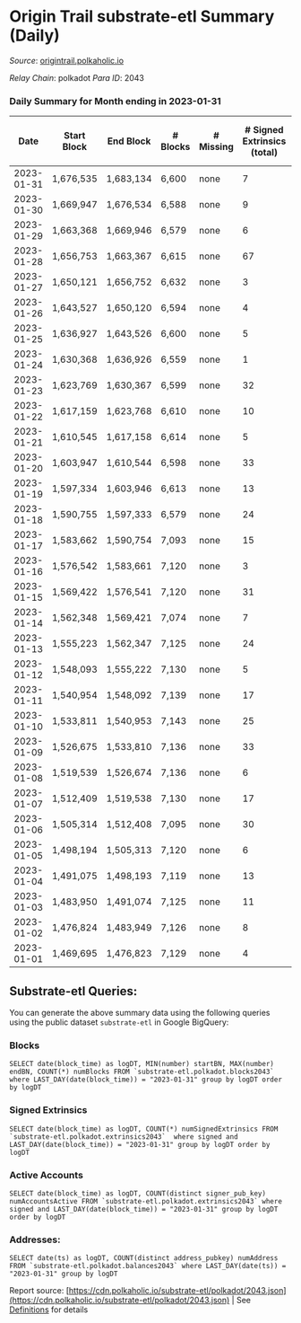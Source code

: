 # Origin Trail substrate-etl Summary (Daily)

_Source_: [origintrail.polkaholic.io](https://origintrail.polkaholic.io)

*Relay Chain*: polkadot
*Para ID*: 2043



### Daily Summary for Month ending in 2023-01-31


| Date | Start Block | End Block | # Blocks | # Missing | # Signed Extrinsics (total) | # Active Accounts | # Addresses with Balances | # Events | # Transfers | # XCM Transfers In | # XCM Transfers Out |
| ---- | ----------- | --------- | -------- | --------- | --------------------------- | ----------------- | ------------------------- | -------- | ----------- | ------------------ | ------------------- |
| 2023-01-31 | 1,676,535 | 1,683,134 | 6,600 | none  | 7 | 7 | 3,606 | 13,646 | 207  |   |   |
| 2023-01-30 | 1,669,947 | 1,676,534 | 6,588 | none  | 9 | 9 | 3,605 | 13,490 | 228  |   |   |
| 2023-01-29 | 1,663,368 | 1,669,946 | 6,579 | none  | 6 | 6 | 3,605 | 13,398 | 174  |   |   |
| 2023-01-28 | 1,656,753 | 1,663,367 | 6,615 | none  | 67 | 9 | 3,604 | 14,223 | 366  |   |   |
| 2023-01-27 | 1,650,121 | 1,656,752 | 6,632 | none  | 3 | 3 | 3,591 | 13,412 | 89  |   |   |
| 2023-01-26 | 1,643,527 | 1,650,120 | 6,594 | none  | 4 | 4 | 3,591 | 13,347 | 118  |   |   |
| 2023-01-25 | 1,636,927 | 1,643,526 | 6,600 | none  | 5 | 4 | 3,591 | 27,301 | 525  |   |   |
| 2023-01-24 | 1,630,368 | 1,636,926 | 6,559 | none  | 1 | 1 | 3,589 | 137,818 | 3,148  |   |   |
| 2023-01-23 | 1,623,769 | 1,630,367 | 6,599 | none  | 32 | 12 | 3,589 | 112,764 | 3,055  |   |   |
| 2023-01-22 | 1,617,159 | 1,623,768 | 6,610 | none  | 10 | 9 | 3,588 | 63,937 | 1,578  |   |   |
| 2023-01-21 | 1,610,545 | 1,617,158 | 6,614 | none  | 5 | 5 | 3,587 | 13,454 | 149  |   |   |
| 2023-01-20 | 1,603,947 | 1,610,544 | 6,598 | none  | 33 | 23 | 3,585 | 63,295 | 2,057  |   |   |
| 2023-01-19 | 1,597,334 | 1,603,946 | 6,613 | none  | 13 | 6 | 3,583 | 38,238 | 872  |   |   |
| 2023-01-18 | 1,590,755 | 1,597,333 | 6,579 | none  | 24 | 15 | 3,581 | 14,135 | 495  |   |   |
| 2023-01-17 | 1,583,662 | 1,590,754 | 7,093 | none  | 15 | 10 | 3,576 | 14,643 | 291  |   |   |
| 2023-01-16 | 1,576,542 | 1,583,661 | 7,120 | none  | 3 | 3 | 3,573 | 25,656 | 381  |   |   |
| 2023-01-15 | 1,569,422 | 1,576,541 | 7,120 | none  | 31 | 12 | 3,573 | 135,869 | 3,782  |   |   |
| 2023-01-14 | 1,562,348 | 1,569,421 | 7,074 | none  | 7 | 6 | 3,570 | 98,434 | 2,532  |   |   |
| 2023-01-13 | 1,555,223 | 1,562,347 | 7,125 | none  | 24 | 10 | 3,570 | 48,907 | 1,473  |   |   |
| 2023-01-12 | 1,548,093 | 1,555,222 | 7,130 | none  | 5 | 5 | 3,564 | 14,707 | 144  |   |   |
| 2023-01-11 | 1,540,954 | 1,548,092 | 7,139 | none  | 17 | 11 | 3,564 | 14,922 | 301  |   |   |
| 2023-01-10 | 1,533,811 | 1,540,953 | 7,143 | none  | 25 | 15 | 3,562 | 15,252 | 489  |   |   |
| 2023-01-09 | 1,526,675 | 1,533,810 | 7,136 | none  | 33 | 9 | 3,558 | 15,120 | 367  |   |   |
| 2023-01-08 | 1,519,539 | 1,526,674 | 7,136 | none  | 6 | 5 | 3,556 | 82,055 | 1,484  |   |   |
| 2023-01-07 | 1,512,409 | 1,519,538 | 7,130 | none  | 17 | 7 | 3,555 | 93,614 | 1,901  |   |   |
| 2023-01-06 | 1,505,314 | 1,512,408 | 7,095 | none  | 30 | 20 | 3,550 | 96,726 | 1,927  |   |   |
| 2023-01-05 | 1,498,194 | 1,505,313 | 7,120 | none  | 6 | 4 | 3,538 | 81,779 | 1,676  |   |   |
| 2023-01-04 | 1,491,075 | 1,498,193 | 7,119 | none  | 13 | 10 | 3,537 | 63,979 | 1,882  |   |   |
| 2023-01-03 | 1,483,950 | 1,491,074 | 7,125 | none  | 11 | 10 | 3,533 | 65,199 | 1,847  |   |   |
| 2023-01-02 | 1,476,824 | 1,483,949 | 7,126 | none  | 8 | 8 | 3,530 | 61,652 | 1,810  |   |   |
| 2023-01-01 | 1,469,695 | 1,476,823 | 7,129 | none  | 4 | 4 | 3,525 | 63,498 | 1,678  |   |   |

## Substrate-etl Queries:
You can generate the above summary data using the following queries using the public dataset `substrate-etl` in Google BigQuery:


### Blocks
```
SELECT date(block_time) as logDT, MIN(number) startBN, MAX(number) endBN, COUNT(*) numBlocks FROM `substrate-etl.polkadot.blocks2043`  where LAST_DAY(date(block_time)) = "2023-01-31" group by logDT order by logDT
```


### Signed Extrinsics
```
SELECT date(block_time) as logDT, COUNT(*) numSignedExtrinsics FROM `substrate-etl.polkadot.extrinsics2043`  where signed and LAST_DAY(date(block_time)) = "2023-01-31" group by logDT order by logDT
```


### Active Accounts
```
SELECT date(block_time) as logDT, COUNT(distinct signer_pub_key) numAccountsActive FROM `substrate-etl.polkadot.extrinsics2043` where signed and LAST_DAY(date(block_time)) = "2023-01-31" group by logDT order by logDT
```


### Addresses:
```
SELECT date(ts) as logDT, COUNT(distinct address_pubkey) numAddress FROM `substrate-etl.polkadot.balances2043` where LAST_DAY(date(ts)) = "2023-01-31" group by logDT
```



Report source: [https://cdn.polkaholic.io/substrate-etl/polkadot/2043.json](https://cdn.polkaholic.io/substrate-etl/polkadot/2043.json) | See [Definitions](/DEFINITIONS.md) for details
